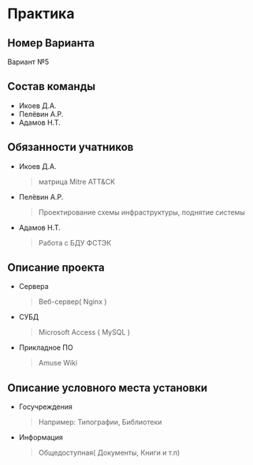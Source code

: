 # Практика

## Номер Варианта
Вариант №5

## Состав команды
- Икоев Д.А.
- Пелёвин А.Р.
- Адамов Н.Т.
  
## Обязанности учатников
- Икоев Д.А.
  > матрица Mitre ATT&CK
- Пелёвин А.Р.
  > Проектирование схемы инфраструктуры, поднятие системы
- Адамов Н.Т.
  >  Работа с БДУ ФСТЭК
  
## Описание проекта
- Сервера
  > Веб-сервер( Nginx )
- СУБД
  > Microsoft Access ( MySQL )
- Прикладное ПО
  > Amuse Wiki
  
## Описание условного места установки
- Госучреждения
  > Например: Типографии, Библиотеки
- Информация
  > Общедоступная( Документы, Книги и т.п)
